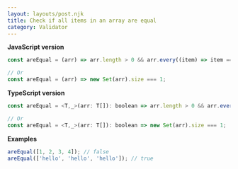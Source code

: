 ```yaml
---
layout: layouts/post.njk
title: Check if all items in an array are equal
category: Validator
---
```


**JavaScript version**

```js
const areEqual = (arr) => arr.length > 0 && arr.every((item) => item === arr[0]);

// Or
const areEqual = (arr) => new Set(arr).size === 1;
```

**TypeScript version**

```js
const areEqual = <T,_>(arr: T[]): boolean => arr.length > 0 && arr.every((item) => item === arr[0]);

// Or
const areEqual = <T,_>(arr: T[]): boolean => new Set(arr).size === 1;
```

**Examples**

```js
areEqual([1, 2, 3, 4]); // false
areEqual(['hello', 'hello', 'hello']); // true
```
